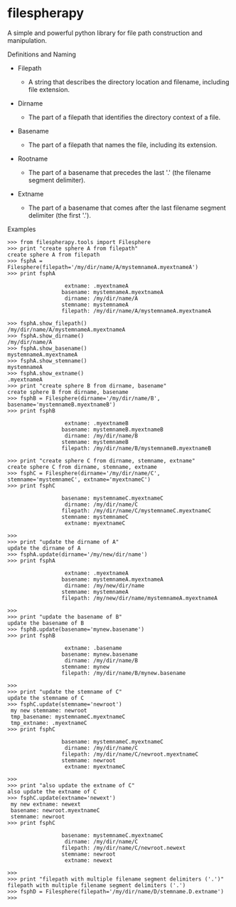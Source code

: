 # filespherapy
A simple and powerful python library for file path construction and manipulation.

Definitions and Naming

* Filepath
  - A string that describes the directory location and filename, including file extension.

* Dirname
  - The part of a filepath that identifies the directory context of a file.

* Basename
  - The part of a filepath that names the file, including its extension.

* Rootname
  - The part of a basename that precedes the last '.' (the filename segment delimiter).

* Extname
  - The part of a basename that comes after the last filename segment delimiter (the first '.').

Examples

```
>>> from filespherapy.tools import Filesphere
>>> print "create sphere A from filepath"
create sphere A from filepath
>>> fsphA = Filesphere(filepath='/my/dir/name/A/mystemnameA.myextnameA')
>>> print fsphA

                  extname: .myextnameA
                 basename: mystemnameA.myextnameA
                  dirname: /my/dir/name/A
                 stemname: mystemnameA
                 filepath: /my/dir/name/A/mystemnameA.myextnameA

>>> fsphA.show_filepath()
/my/dir/name/A/mystemnameA.myextnameA
>>> fsphA.show_dirname()
/my/dir/name/A
>>> fsphA.show_basename()
mystemnameA.myextnameA
>>> fsphA.show_stemname()
mystemnameA
>>> fsphA.show_extname()
.myextnameA
>>> print "create sphere B from dirname, basename"
create sphere B from dirname, basename
>>> fsphB = Filesphere(dirname='/my/dir/name/B', basename='mystemnameB.myextnameB')
>>> print fsphB

                  extname: .myextnameB
                 basename: mystemnameB.myextnameB
                  dirname: /my/dir/name/B
                 stemname: mystemnameB
                 filepath: /my/dir/name/B/mystemnameB.myextnameB

>>> print "create sphere C from dirname, stemname, extname"
create sphere C from dirname, stemname, extname
>>> fsphC = Filesphere(dirname='/my/dir/name/C', stemname='mystemnameC', extname='myextnameC')
>>> print fsphC

                 basename: mystemnameC.myextnameC
                  dirname: /my/dir/name/C
                 filepath: /my/dir/name/C/mystemnameC.myextnameC
                 stemname: mystemnameC
                  extname: myextnameC

>>>
>>> print "update the dirname of A"
update the dirname of A
>>> fsphA.update(dirname='/my/new/dir/name')
>>> print fsphA

                  extname: .myextnameA
                 basename: mystemnameA.myextnameA
                  dirname: /my/new/dir/name
                 stemname: mystemnameA
                 filepath: /my/new/dir/name/mystemnameA.myextnameA

>>>
>>> print "update the basename of B"
update the basename of B
>>> fsphB.update(basename='mynew.basename')
>>> print fsphB

                  extname: .basename
                 basename: mynew.basename
                  dirname: /my/dir/name/B
                 stemname: mynew
                 filepath: /my/dir/name/B/mynew.basename

>>>
>>> print "update the stemname of C"
update the stemname of C
>>> fsphC.update(stemname='newroot')
 my new stemname: newroot
 tmp_basename: mystemnameC.myextnameC
 tmp_extname: .myextnameC
>>> print fsphC

                 basename: mystemnameC.myextnameC
                  dirname: /my/dir/name/C
                 filepath: /my/dir/name/C/newroot.myextnameC
                 stemname: newroot
                  extname: myextnameC

>>>
>>> print "also update the extname of C"
also update the extname of C
>>> fsphC.update(extname='newext')
 my new extname: newext
 basename: newroot.myextnameC
 stemname: newroot
>>> print fsphC

                 basename: mystemnameC.myextnameC
                  dirname: /my/dir/name/C
                 filepath: /my/dir/name/C/newroot.newext
                 stemname: newroot
                  extname: newext

>>>
>>> print "filepath with multiple filename segment delimiters ('.')"
filepath with multiple filename segment delimiters ('.')
>>> fsphD = Filesphere(filepath='/my/dir/name/D/stemname.D.extname')
>>>
```
